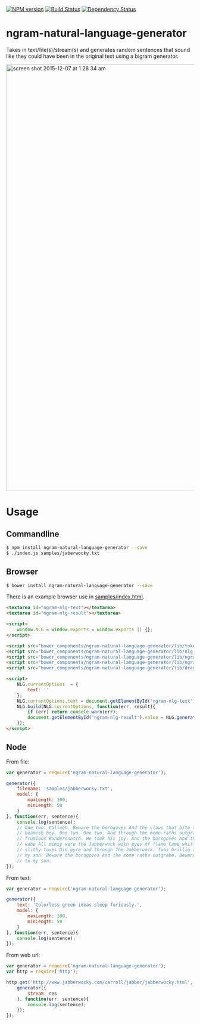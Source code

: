 [![NPM version][npm-image]][npm-url] [![Build Status][travis-image]][travis-url] [![Dependency Status][daviddm-url]][daviddm-image]

# ngram-natural-language-generator

Takes in text/file(s)/stream(s) and generates random sentences that sound like they could have been in the original text using a bigram generator.

<img width="1145" alt="screen shot 2015-12-07 at 1 28 34 am" src="https://cloud.githubusercontent.com/assets/196199/11620487/74c0a5ca-9c81-11e5-8598-860556569205.png">


# Usage

## Commandline

```bash
$ npm install ngram-natural-language-generator --save
$ ./index.js samples/jaberwocky.txt
```

## Browser

```bash
$ bower install ngram-natural-language-generator --save
```

There is an example browser use in [samples/index.html](samples/index.html).

```html
<textarea id="ngram-nlg-text"></textarea>
<textarea id="ngram-nlg-result"></textarea>

<script>
	window.NLG = window.exports = window.exports || {};
</script>

<script src="bower_components/ngram-natural-language-generator/lib/tokenizer.js"></script>
<script src="bower_components/ngram-natural-language-generator/lib/nlg.js"></script>
<script src="bower_components/ngram-natural-language-generator/lib/ngrams.js"></script>
<script src="bower_components/ngram-natural-language-generator/lib/ngram-nlg.js"></script>
<script src="bower_components/ngram-natural-language-generator/lib/drag-and-drop-file-upload.js"></script>

<script>
	NLG.currentOptions  = {
		text: ''
	};
	NLG.currentOptions.text = document.getElementById('ngram-nlg-text').value;
	NLG.build(NLG.currentOptions, function(err, result){
		if (err) return console.warn(err);
		document.getElementById('ngram-nlg-result').value = NLG.generate(NLG.currentOptions.model);
	});
</script>

```

## Node

From file:

```javascript
var generator = require('ngram-natural-language-generator');

generator({
	filename: 'samples/jabberwocky.txt',
	model: {
		maxLength: 100,
		minLength: 50
	}
}, function(err, sentence){
	console.log(sentence);
	// One two. Callooh. Beware the borogoves And the claws that bite the Jabberwock my
	// beamish boy. One two. One two. And through the mome raths outgrabe. And stood The
	// frumious Bandersnatch. He took his joy. And the borogoves And the claws that bite the
	// wabe All mimsy were the Jabberwock with eyes of flame Came whiffling through and the
	// slithy toves Did gyre and through The Jabberwock. Twas brillig and shun The Jabberwock
	// my son. Beware the borogoves And the mome raths outgrabe. Beware the Jabberwock. Come
	// to my son.
});
```

From text:

```javascript
var generator = require('ngram-natural-language-generator');

generator({
	text: 'Colorless green ideas sleep furiously.',
	model: {
		maxLength: 100,
		minLength: 50
	}
}, function(err, sentence){
	console.log(sentence);
});
```

From web url:

```javascript
var generator = require('ngram-natural-language-generator');
var http = require('http');

http.get('http://www.jabberwocky.com/carroll/jabber/jabberwocky.html', function(res) {
	generator({
		stream: res
	}, function(err, sentence){
		console.log(sentence);
	});
});

```

[npm-url]: https://npmjs.org/package/ngram-natural-language-generator
[npm-image]: https://badge.fury.io/js/ngram-natural-language-generator.svg
[travis-url]: https://travis-ci.org/cesine/ngram-natural-language-generator
[travis-image]: https://travis-ci.org/cesine/ngram-natural-language-generator.svg?branch=master
[daviddm-url]: https://david-dm.org/cesine/ngram-natural-language-generator.svg?theme=shields.io
[daviddm-image]: https://david-dm.org/cesine/ngram-natural-language-generator
